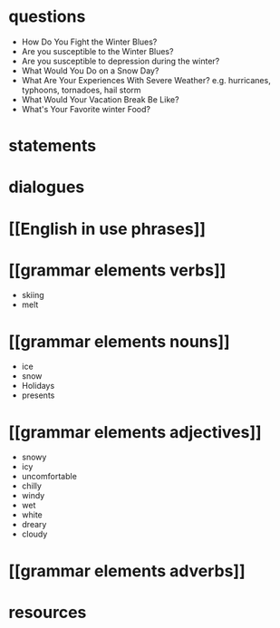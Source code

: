 
# questions

-  How Do You Fight the Winter Blues?
-  Are you susceptible to the Winter Blues?
-  Are you susceptible to depression during the winter?
-  What Would You Do on a Snow Day?
-  What Are Your Experiences With Severe Weather? e.g. hurricanes, typhoons, tornadoes, hail storm
-  What Would Your Vacation Break Be Like?
-  What's Your Favorite winter Food?
# statements

# dialogues

# [[English in use phrases]]

# [[grammar elements verbs]]
-  skiing
-  melt

# [[grammar elements nouns]]
-  ice
-  snow
-  Holidays
-  presents

# [[grammar elements adjectives]]
-  snowy
-  icy
-  uncomfortable
-  chilly
-  windy
-  wet
-  white
-  dreary
-  cloudy

# [[grammar elements adverbs]]

# resources

